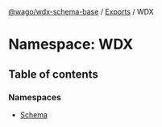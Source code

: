 [@wago/wdx-schema-base](../README.md) / [Exports](../modules.md) / WDX

# Namespace: WDX

## Table of contents

### Namespaces

- [Schema](WDX.Schema.md)
